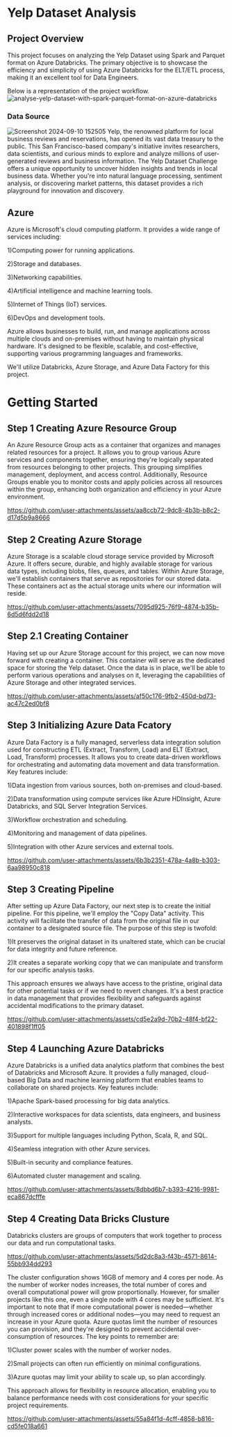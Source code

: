 # Yelp Dataset Analysis
## Project Overview
This project focuses on analyzing the Yelp Dataset using Spark and Parquet format on Azure Databricks. The primary objective is to showcase the efficiency and simplicity of using Azure Databricks for the ELT/ETL process, making it an excellent tool for Data Engineers.

Below is a representation of the project workflow.
![analyse-yelp-dataset-with-spark-parquet-format-on-azure-databricks](https://github.com/user-attachments/assets/e67e81fc-e697-4fd9-bbc7-b89020299d1d)

### Data Source
![Screenshot 2024-09-10 152505](https://github.com/user-attachments/assets/10c1f4c1-63b1-4e42-98f3-5b5fb2d6e444)
Yelp, the renowned platform for local business reviews and reservations, has opened its vast data treasury to the public. This San Francisco-based company's initiative invites researchers, data scientists, and curious minds to explore and analyze millions of user-generated reviews and business information.
The Yelp Dataset Challenge offers a unique opportunity to uncover hidden insights and trends in local business data. Whether you're into natural language processing, sentiment analysis, or discovering market patterns, this dataset provides a rich playground for innovation and discovery.

## Azure
Azure is Microsoft's cloud computing platform. It provides a wide range of services including:

1)Computing power for running applications.

2)Storage and databases.

3)Networking capabilities.

4)Artificial intelligence and machine learning tools.

5)Internet of Things (IoT) services.

6)DevOps and development tools.

Azure allows businesses to build, run, and manage applications across multiple clouds and on-premises without having to maintain physical hardware. It's designed to be flexible, scalable, and cost-effective, supporting various programming languages and frameworks.

We'll utilize Databricks, Azure Storage, and Azure Data Factory for this project.


# Getting Started 

## Step 1 Creating Azure Resource Group
An Azure Resource Group acts as a container that organizes and manages related resources for a project. It allows you to group various Azure services and components together, ensuring they're logically separated from resources belonging to other projects. This grouping simplifies management, deployment, and access control. Additionally, Resource Groups enable you to monitor costs and apply policies across all resources within the group, enhancing both organization and efficiency in your Azure environment.


https://github.com/user-attachments/assets/aa8ccb72-9dc8-4b3b-b8c2-d17d5b9a8666



## Step 2 Creating Azure Storage 
Azure Storage is a scalable cloud storage service provided by Microsoft Azure. It offers secure, durable, and highly available storage for various data types, including blobs, files, queues, and tables. Within Azure Storage, we'll establish containers that serve as repositories for our stored data. These containers act as the actual storage units where our information will reside.


https://github.com/user-attachments/assets/7095d925-76f9-4874-b35b-6d5d6fdd2d18

## Step 2.1 Creating Container
Having set up our Azure Storage account for this project, we can now move forward with creating a container. This container will serve as the dedicated space for storing the Yelp dataset. Once the data is in place, we'll be able to perform various operations and analyses on it, leveraging the capabilities of Azure Storage and other integrated services.


https://github.com/user-attachments/assets/af50c176-9fb2-450d-bd73-ac47c2ed0bf8


## Step 3 Initializing Azure Data Fcatory 
Azure Data Factory is a fully managed, serverless data integration solution used for constructing ETL (Extract, Transform, Load) and ELT (Extract, Load, Transform) processes. It allows you to create data-driven workflows for orchestrating and automating data movement and data transformation.
Key features include:

1)Data ingestion from various sources, both on-premises and cloud-based.

2)Data transformation using compute services like Azure HDInsight, Azure Databricks, and SQL Server Integration Services.

3)Workflow orchestration and scheduling.

4)Monitoring and management of data pipelines.

5)Integration with other Azure services and external tools.


https://github.com/user-attachments/assets/6b3b2351-478a-4a8b-b303-6aa98950c818

## Step 3 Creating Pipeline
After setting up Azure Data Factory, our next step is to create the initial pipeline. For this pipeline, we'll employ the "Copy Data" activity. This activity will facilitate the transfer of data from the original file in our container to a designated source file.
The purpose of this step is twofold:

1)It preserves the original dataset in its unaltered state, which can be crucial for data integrity and future reference.

2)It creates a separate working copy that we can manipulate and transform for our specific analysis tasks.

This approach ensures we always have access to the pristine, original data for other potential tasks or if we need to revert changes. It's a best practice in data management that provides flexibility and safeguards against accidental modifications to the primary dataset.


https://github.com/user-attachments/assets/cd5e2a9d-70b2-48f4-bf22-401898f1ff05

## Step 4 Launching Azure Databricks
Azure Databricks is a unified data analytics platform that combines the best of Databricks and Microsoft Azure. It provides a fully managed, cloud-based Big Data and machine learning platform that enables teams to collaborate on shared projects.
Key features include:

1)Apache Spark-based processing for big data analytics.

2)Interactive workspaces for data scientists, data engineers, and business analysts.

3)Support for multiple languages including Python, Scala, R, and SQL.

4)Seamless integration with other Azure services.

5)Built-in security and compliance features.

6)Automated cluster management and scaling.



https://github.com/user-attachments/assets/8dbbd6b7-b393-4216-9981-eca867dcfffe



## Step 4 Creating Data Bricks Clusture
Databricks clusters are groups of computers that work together to process our data and run computational tasks.


https://github.com/user-attachments/assets/5d2dc8a3-f43b-4571-8614-55bb934dd293

The cluster configuration shows 16GB of memory and 4 cores per node. As the number of worker nodes increases, the total number of cores and overall computational power will grow proportionally. However, for smaller projects like this one, even a single node with 4 cores may be sufficient.
It's important to note that if more computational power is needed—whether through increased cores or additional nodes—you may need to request an increase in your Azure quota. Azure quotas limit the number of resources you can provision, and they're designed to prevent accidental over-consumption of resources.
The key points to remember are:

1)Cluster power scales with the number of worker nodes.

2)Small projects can often run efficiently on minimal configurations.

3)Azure quotas may limit your ability to scale up, so plan accordingly.

This approach allows for flexibility in resource allocation, enabling you to balance performance needs with cost considerations for your specific project requirements.



https://github.com/user-attachments/assets/55a84f1d-4cff-4858-b816-cd5fe018a661

